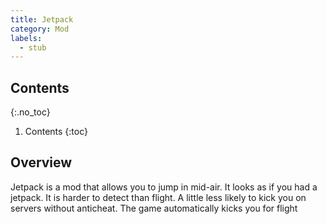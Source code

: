 ```yaml
---
title: Jetpack
category: Mod
labels:
  - stub
---
```

## Contents
{:.no_toc}
1. Contents
{:toc}

## Overview
Jetpack is a mod that allows you to jump in mid-air. It looks as if you had a jetpack. It is harder to detect than flight. A little less likely to kick you on servers without anticheat. The game automatically kicks you for flight
